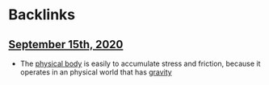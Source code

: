 
# Backlinks
## [September 15th, 2020](<September 15th, 2020.md>)
- The [physical body](<physical body.md>) is easily to accumulate stress and friction, because it operates in an physical world that has [gravity](<gravity.md>)


